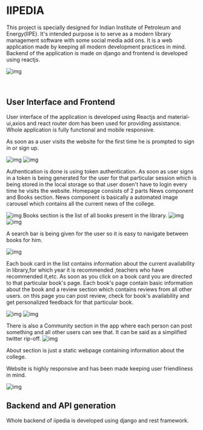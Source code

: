 # IIPEDIA
This project is specially designed for Indian Institute of Petroleum and Energy(IIPE). It's intended purpose is to serve as a modern library management software with some social media add ons. It is a web application made by keeping all modern development practices in mind. Backend of the application is made on django and frontend is developed using reactjs.

![img](https://github.com/crypticleopard/IIPEDIA/blob/master/assets/First.png)

<br/>

## User Interface and Frontend
User interface of the application is developed using Reactjs and material-ui,axios and react router dom has been used for providing assistance. Whole application is fully functional and mobile responsive.
<br/>

As soon as a user visits the website for the first time he is prompted to sign in or sign up.
<br/>

![img](https://github.com/crypticleopard/IIPEDIA/blob/master/assets/Loginpg.png)
![img](https://github.com/crypticleopard/IIPEDIA/blob/master/assets/Registerpg.png)
<br/>

Authentication is done is using token authentication. As soon as user signs in a token is being generated for the user for that particular session which is being stored in the local storage so that user dosen't have to login every time he visits the website.
Homepage consists of 2 parts News component and Books section.
News component is basically a automated image carousel which contains all the current news of the college.
<br/>

![img](https://github.com/crypticleopard/IIPEDIA/blob/master/assets/Newscomp.png)
Books section is the list of all books present in the library.
![img](https://github.com/crypticleopard/IIPEDIA/blob/master/assets/Firstb1.png)
![img](https://github.com/crypticleopard/IIPEDIA/blob/master/assets/Firstb3.png)
<br/>

A search bar is being given for the user so it is easy to navigate between books for him.
<br/>

![img](https://github.com/crypticleopard/IIPEDIA/blob/master/assets/searchpg.png)
<br/>

Each book card in the list contains information about the current availability in library,for which year it is recommended ,teachers who have recommended it,etc. 
As soon as you click on a book card you are directed to that particular book's page. Each book's page contain basic information about the book and a review section which contains reviews from all other users. on this page you can post review, check for book's availability and get personalized feedback for that particular book.
<br/>

![img](https://github.com/crypticleopard/IIPEDIA/blob/master/assets/bookpg1.png)
![img](https://github.com/crypticleopard/IIPEDIA/blob/master/assets/bookpg2.png)
<br/>

There is also a Community section in the app where each person can post something and all other users can see that. It can be said as a simplified twitter rip-off.
![img](https://github.com/crypticleopard/IIPEDIA/blob/master/assets/Communitypg.png)
<br/>

About section is just a static webpage containing information about the college.<br/>

Website is highly responsive and has been made keeping user friendliness in mind.<br/>

![img](https://github.com/crypticleopard/IIPEDIA/blob/master/assets/Responsive.png)

## Backend and API generation
Whole backend of iipedia is developed using django and rest framework.
